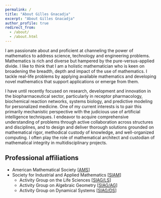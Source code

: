 ```yaml
---
permalink: /
title: "About Gilles Gnacadja"
excerpt: "About Gilles Gnacadja"
author_profile: true
redirect_from: 
  - /about/
  - /about.html
---
```


<link rel="stylesheet" href="/assets/css/my-style.css"/>

I am passionate about and proficient at channeling the power of mathematics to address science, technology and engineering problems. Mathematics is rich and diverse but hampered by the pure-versus-applied divide. I like to think that I am a holistic mathematician who is keen on broadening the breadth, depth and impact of the use of mathematics. I tackle real-life problems by applying available mathematics and developing novel mathematics that support applications or emerge from them.

I have until recently focused on research, development and innovation in the biopharmaceutical sector, particularly in receptor pharmacology, biochemical reaction networks, systems biology, and predictive modeling for personalized medicine. One of my current interests is to pair this primarily mechanistic perspective with the judicious use of artificial intelligence techniques. I endeavor to acquire comprehensive understanding of problems through active collaboration across structures and disciplines, and to design and deliver thorough solutions grounded on mathematical rigor, methodical custody of knowledge, and well-organized computing. I often play the role of mathematical architect and custodian of mathematical integrity in multidisciplinary projects.

Professional affiliations
---
* American Mathematical Society [<a class="aa" target="GGnSndWndw" href="http://www.ams.org/">AMS</a>]
* Society for Industrial and Applied Mathematics [<a class="aa" target="GGnSndWndw" href="http://www.siam.org/">SIAM</a>]
    * Activity Group on the Life Sciences [<a class="aa" target="GGnSndWndw" href="http://www.siam.org/activity/life-sciences/">SIAG/LS</a>]
    * Activity Group on Algebraic Geometry [<a class="aa" target="GGnSndWndw" href="http://www.siam.org/activity/ag/">SIAG/AG</a>]
    * Activity Group on Dynamical Systems [<a class="aa" target="GGnSndWndw" href="http://www.siam.org/activity/ds/">SIAG/DS</a>]
